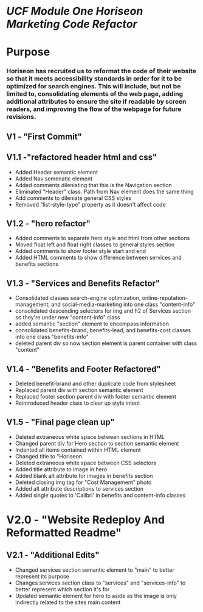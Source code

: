 # ***UCF Module One Horiseon Marketing Code Refactor***

# Purpose
### Horiseon has recruited us to reformat the code of their website so that it meets accessibility standards in order for it to be optimized for search engines. This will include, but not be limited to, consolidating elements of the web page, adding additional attributes to ensure the site if readable by screen readers, and improving the flow of the webpage for future revisions.

## V1 - "First Commit"

## V1.1  -"refactored header html and css"
- Added Header semantic element
- Added Nav semenatic element
- Added comments dileniating that this is the Navigation section
- Eliminated "Header" class. Path from Nav element does the same thing
- Add comments to dileniate general CSS styles
- Removed "list-style-type" property as it doesn't affect code

## V1.2 - "hero refactor"
- Added comments to separate hero style and html from other sections
- Moved float left and float right classes to general styles section
- Added comments to show footer style start and end
- Added HTML comments to show difference between services and benefits sections

## V1.3 - "Services and Benefits Refactor"
- Consolidated classes search-engine optimization, online-reputation-management, and social-media-marketing into one class "content-info"
- consolidated descending selectors for img and h2 of Services section so they're under new "content-info" class
- added semantic "section" element to encompass information
- consolidated benefits-brand, benefits-lead, and benefits-cost classes into one class "benefits-info"
- deleted parent div so now section element is parent container with class "content"

## V1.4 - "Benefits and Footer Refactored"
- Deleted benefit-brand and other duplicate code from stylesheet
- Replaced parent div with section semantic element
- Replaced footer section parent div with footer semantic element
- Reintroduced header class to clear up style intent

## V1.5 - "Final page clean up"
- Deleted extraneous white space between sections in HTML
- Changed parent div for Hero section to section semantic element
- Indented all items contained within HTML element
- Changed title to "Horiseon
- Deleted extraneous white space between CSS selectors
- Added title attribute to image in hero
- Added blank alt attribute for images in benefits section
- Deleted closing img tag for "Cost Management" photo
- Added alt attribute descriptions to services section
- Added single quotes to 'Calibri' in benefits and content-info classes

# V2.0 - "Website Redeploy And Reformatted Readme"

## V2.1 - "Additional Edits"
- Changed services section semantic element to "main" to better represent its purpose
- Changes services section class to "services" and "services-info" to better represent which section it's for
- Updated semantic element for hero to aside as the image is only indirectly related to the sites main content